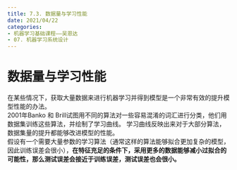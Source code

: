 ```yaml
---
title: 7.3. 数据量与学习性能
date: 2021/04/22
categories: 
- 机器学习基础课程——吴恩达
- 07. 机器学习系统设计
---
```

# 数据量与学习性能
在某些情况下，获取大量数据来进行机器学习并得到模型是一个非常有效的提升模型性能的办法。  
2001年Banko 和 Brill试图用不同的算法对一些容易混淆的词汇进行分类，他们用数据集训练这些算法，并绘制了学习曲线。 学习曲线反映出来对于大部分算法，数据集量的提升都能够改进模型的性能。  
假设有一个需要大量参数的学习算法（通常这样的算法能够拟合更加复杂的模型，因此训练误差会很小），**在特征充足的条件下，采用更多的数据能够减小过拟合的可能性，那么测试误差会接近于训练误差，测试误差也会很小。**  